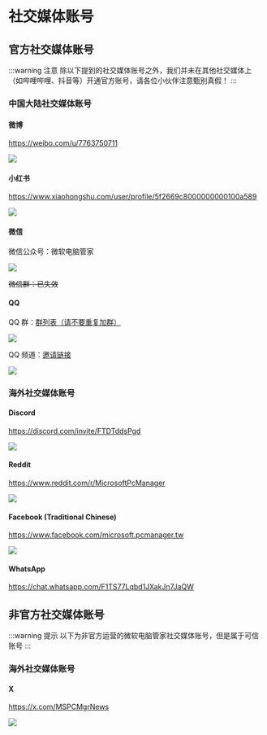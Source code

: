 # 社交媒体账号

## 官方社交媒体账号

:::warning 注意
除以下提到的社交媒体账号之外，我们并未在其他社交媒体上（如哔哩哔哩、抖音等）开通官方账号，请各位小伙伴注意甄别真假！
:::

### 中国大陆社交媒体账号

#### 微博
<https://weibo.com/u/7763750711>

![](../assets/appendix/social-account/weibo.png)

#### 小红书
<https://www.xiaohongshu.com/user/profile/5f2669c8000000000100a589>

![](../assets/appendix/social-account/xiaohongshu.png)

#### 微信
微信公众号：微软电脑管家

![](../assets/appendix/social-account/wechat.png)

~~微信群：已失效~~

#### QQ
QQ 群：[群列表（请不要重复加群）](https://forms.office.com/r/CEdWBcMkiN)

![](../assets/appendix/social-account/QQ-group.png)

QQ 频道：[邀请链接](https://qun.qq.com/qqweb/qunpro/share?_wv=3&_wwv=128&appChannel=share&inviteCode=2bVm80&from=246610&biz=ka#/pc)

![](../assets/appendix/social-account/QQ-channel.png)

### 海外社交媒体账号

#### Discord
<https://discord.com/invite/FTDTddsPgd>

![](../assets/appendix/social-account/discord.png)

#### Reddit
<https://www.reddit.com/r/MicrosoftPcManager>

![](../assets/appendix/social-account/reddit.png)

#### Facebook (Traditional Chinese)
<https://www.facebook.com/microsoft.pcmanager.tw>

![](../assets/appendix/social-account/facebook.png)

#### WhatsApp
<https://chat.whatsapp.com/F1TS77Lqbd1JXakJn7JaQW>

## 非官方社交媒体账号
:::warning 提示
以下为非官方运营的微软电脑管家社交媒体账号，但是属于可信账号
:::

### 海外社交媒体账号

#### X

<https://x.com/MSPCMgrNews>

![](../assets/appendix/social-account/X.png)